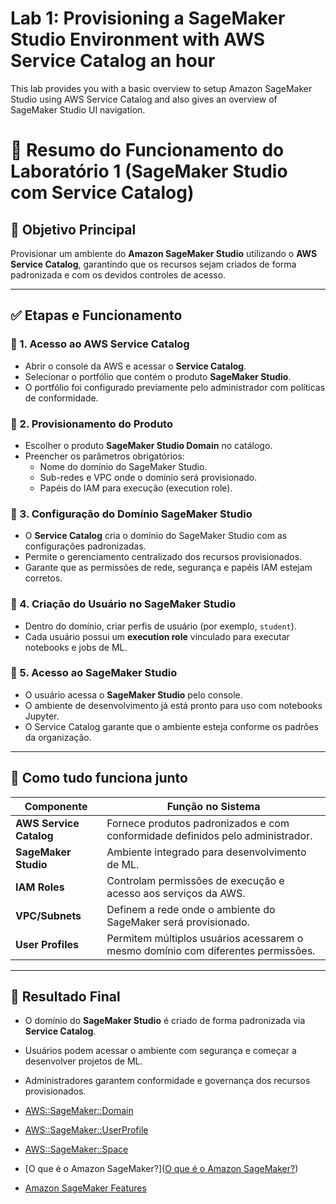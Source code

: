 # Lab 1: Provisioning a SageMaker Studio Environment with AWS Service Catalog an hour
This lab provides you with a basic overview to setup Amazon SageMaker Studio using AWS Service Catalog and also gives an overview of SageMaker Studio UI navigation.

# 🧪 Resumo do Funcionamento do Laboratório 1 (SageMaker Studio com Service Catalog)

## 🎯 Objetivo Principal
Provisionar um ambiente do **Amazon SageMaker Studio** utilizando o **AWS Service Catalog**, garantindo que os recursos sejam criados de forma padronizada e com os devidos controles de acesso.

---

## ✅ Etapas e Funcionamento

### 🔹 1. Acesso ao AWS Service Catalog
- Abrir o console da AWS e acessar o **Service Catalog**.
- Selecionar o portfólio que contém o produto **SageMaker Studio**.
- O portfólio foi configurado previamente pelo administrador com políticas de conformidade.

### 🔹 2. Provisionamento do Produto
- Escolher o produto **SageMaker Studio Domain** no catálogo.
- Preencher os parâmetros obrigatórios:
  - Nome do domínio do SageMaker Studio.
  - Sub-redes e VPC onde o domínio será provisionado.
  - Papéis do IAM para execução (execution role).

### 🔹 3. Configuração do Domínio SageMaker Studio
- O **Service Catalog** cria o domínio do SageMaker Studio com as configurações padronizadas.
- Permite o gerenciamento centralizado dos recursos provisionados.
- Garante que as permissões de rede, segurança e papéis IAM estejam corretos.

### 🔹 4. Criação do Usuário no SageMaker Studio
- Dentro do domínio, criar perfis de usuário (por exemplo, `student`).
- Cada usuário possui um **execution role** vinculado para executar notebooks e jobs de ML.

### 🔹 5. Acesso ao SageMaker Studio
- O usuário acessa o **SageMaker Studio** pelo console.
- O ambiente de desenvolvimento já está pronto para uso com notebooks Jupyter.
- O Service Catalog garante que o ambiente esteja conforme os padrões da organização.

---

## 🧠 Como tudo funciona junto

| Componente                | Função no Sistema                                                                 |
|----------------------------|----------------------------------------------------------------------------------|
| **AWS Service Catalog**    | Fornece produtos padronizados e com conformidade definidos pelo administrador.    |
| **SageMaker Studio**       | Ambiente integrado para desenvolvimento de ML.                                   |
| **IAM Roles**              | Controlam permissões de execução e acesso aos serviços da AWS.                   |
| **VPC/Subnets**            | Definem a rede onde o ambiente do SageMaker será provisionado.                   |
| **User Profiles**          | Permitem múltiplos usuários acessarem o mesmo domínio com diferentes permissões. |

---

## 🚀 Resultado Final
- O domínio do **SageMaker Studio** é criado de forma padronizada via **Service Catalog**.  
- Usuários podem acessar o ambiente com segurança e começar a desenvolver projetos de ML.  
- Administradores garantem conformidade e governança dos recursos provisionados.

- [AWS::SageMaker::Domain](https://docs.aws.amazon.com/AWSCloudFormation/latest/UserGuide/aws-resource-sagemaker-domain.html)
- [AWS::SageMaker::UserProfile](https://docs.aws.amazon.com/AWSCloudFormation/latest/UserGuide/aws-resource-sagemaker-userprofile.html)
- [AWS::SageMaker::Space](https://docs.aws.amazon.com/AWSCloudFormation/latest/UserGuide/aws-resource-sagemaker-space.html)
- [O que é o Amazon SageMaker?]([O que é o Amazon SageMaker?](https://docs.aws.amazon.com/sagemaker/latest/dg/whatis.html))
- [Amazon SageMaker Features](https://docs.aws.amazon.com/sagemaker/latest/dg/whatis-features-alpha.html)
